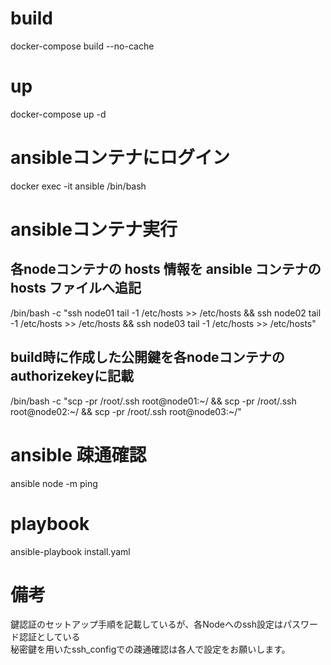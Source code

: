 # build
docker-compose build --no-cache

# up
docker-compose up -d

# ansibleコンテナにログイン
docker exec -it ansible /bin/bash

# ansibleコンテナ実行
## 各nodeコンテナの hosts 情報を ansible コンテナの hosts ファイルへ追記
/bin/bash -c "ssh  node01 tail -1 /etc/hosts >> /etc/hosts && ssh node02 tail -1 /etc/hosts >> /etc/hosts  && ssh  node03 tail -1 /etc/hosts >> /etc/hosts"
## build時に作成した公開鍵を各nodeコンテナのauthorizekeyに記載
/bin/bash -c "scp -pr /root/.ssh root@node01:~/ && scp -pr /root/.ssh root@node02:~/ && scp -pr /root/.ssh root@node03:~/"

# ansible 疎通確認
ansible node -m ping

# playbook
ansible-playbook install.yaml

# 備考
鍵認証のセットアップ手順を記載しているが、各Nodeへのssh設定はパスワード認証としている  
秘密鍵を用いたssh_configでの疎通確認は各人で設定をお願いします。